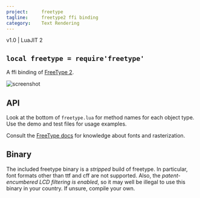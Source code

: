 ```yaml
---
project:     freetype
tagline:     freetype2 ffi binding
category:    Text Rendering
---
```


v1.0 | LuaJIT 2

## `local freetype = require'freetype'`

A ffi binding of [FreeType 2].

![screenshot]

## API

Look at the bottom of `freetype.lua` for method names for each object type. Use the demo and test files for usage examples.

Consult the [FreeType docs] for knowledge about fonts and rasterization.

## Binary

The included freetype binary is a *stripped* build of freetype. In particular, font formats other than ttf and cff are not supported. Also, the *patent-encumbered LCD filtering is enabled*, so it may well be illegal to use this binary in your country. If unsure, compile your own.

[FreeType 2]:    http://freetype.org/freetype2/
[FreeType docs]: http://www.freetype.org/freetype2/documentation.html
[screenshot]:    screenshots/freetype_demo.png
